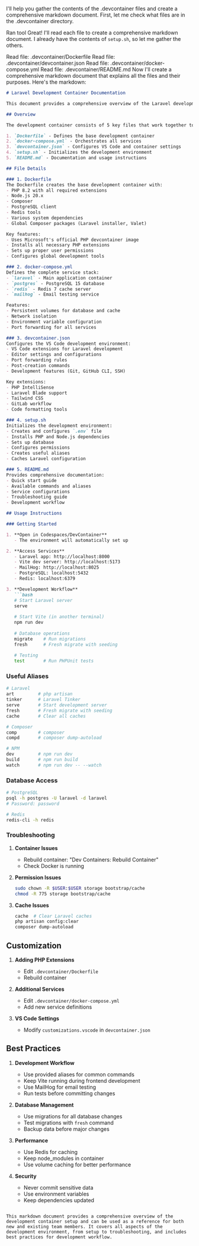 I'll help you gather the contents of the .devcontainer files and create a comprehensive markdown document. First, let me check what files are in the .devcontainer directory.

Ran tool
Great! I'll read each file to create a comprehensive markdown document. I already have the contents of `setup.sh`, so let me gather the others.

Read file: .devcontainer/Dockerfile
Read file: .devcontainer/devcontainer.json
Read file: .devcontainer/docker-compose.yml
Read file: .devcontainer/README.md
Now I'll create a comprehensive markdown document that explains all the files and their purposes. Here's the markdown:

```markdown
# Laravel Development Container Documentation

This document provides a comprehensive overview of the Laravel development container setup, explaining each component and how they work together to create a complete development environment.

## Overview

The development container consists of 5 key files that work together to create a complete Laravel development environment:

1. `Dockerfile` - Defines the base development container
2. `docker-compose.yml` - Orchestrates all services
3. `devcontainer.json` - Configures VS Code and container settings
4. `setup.sh` - Initializes the development environment
5. `README.md` - Documentation and usage instructions

## File Details

### 1. Dockerfile
The Dockerfile creates the base development container with:
- PHP 8.2 with all required extensions
- Node.js 20.x
- Composer
- PostgreSQL client
- Redis tools
- Various system dependencies
- Global Composer packages (Laravel installer, Valet)

Key features:
- Uses Microsoft's official PHP devcontainer image
- Installs all necessary PHP extensions
- Sets up proper user permissions
- Configures global development tools

### 2. docker-compose.yml
Defines the complete service stack:
- `laravel` - Main application container
- `postgres` - PostgreSQL 15 database
- `redis` - Redis 7 cache server
- `mailhog` - Email testing service

Features:
- Persistent volumes for database and cache
- Network isolation
- Environment variable configuration
- Port forwarding for all services

### 3. devcontainer.json
Configures the VS Code development environment:
- VS Code extensions for Laravel development
- Editor settings and configurations
- Port forwarding rules
- Post-creation commands
- Development features (Git, GitHub CLI, SSH)

Key extensions:
- PHP IntelliSense
- Laravel Blade support
- Tailwind CSS
- GitLab workflow
- Code formatting tools

### 4. setup.sh
Initializes the development environment:
- Creates and configures `.env` file
- Installs PHP and Node.js dependencies
- Sets up database
- Configures permissions
- Creates useful aliases
- Caches Laravel configuration

### 5. README.md
Provides comprehensive documentation:
- Quick start guide
- Available commands and aliases
- Service configurations
- Troubleshooting guide
- Development workflow

## Usage Instructions

### Getting Started

1. **Open in Codespaces/DevContainer**
   - The environment will automatically set up

2. **Access Services**
   - Laravel app: http://localhost:8000
   - Vite dev server: http://localhost:5173
   - MailHog: http://localhost:8025
   - PostgreSQL: localhost:5432
   - Redis: localhost:6379

3. **Development Workflow**
   ```bash
   # Start Laravel server
   serve
   
   # Start Vite (in another terminal)
   npm run dev
   
   # Database operations
   migrate    # Run migrations
   fresh      # Fresh migrate with seeding
   
   # Testing
   test       # Run PHPUnit tests
   ```

### Useful Aliases

```bash
# Laravel
art         # php artisan
tinker      # Laravel Tinker
serve       # Start development server
fresh       # Fresh migrate with seeding
cache       # Clear all caches

# Composer
comp        # composer
compd       # composer dump-autoload

# NPM
dev         # npm run dev
build       # npm run build
watch       # npm run dev -- --watch
```

### Database Access

```bash
# PostgreSQL
psql -h postgres -U laravel -d laravel
# Password: password

# Redis
redis-cli -h redis
```

### Troubleshooting

1. **Container Issues**
   - Rebuild container: "Dev Containers: Rebuild Container"
   - Check Docker is running

2. **Permission Issues**
   ```bash
   sudo chown -R $USER:$USER storage bootstrap/cache
   chmod -R 775 storage bootstrap/cache
   ```

3. **Cache Issues**
   ```bash
   cache  # Clear Laravel caches
   php artisan config:clear
   composer dump-autoload
   ```

## Customization

1. **Adding PHP Extensions**
   - Edit `.devcontainer/Dockerfile`
   - Rebuild container

2. **Additional Services**
   - Edit `.devcontainer/docker-compose.yml`
   - Add new service definitions

3. **VS Code Settings**
   - Modify `customizations.vscode` in `devcontainer.json`

## Best Practices

1. **Development Workflow**
   - Use provided aliases for common commands
   - Keep Vite running during frontend development
   - Use MailHog for email testing
   - Run tests before committing changes

2. **Database Management**
   - Use migrations for all database changes
   - Test migrations with `fresh` command
   - Backup data before major changes

3. **Performance**
   - Use Redis for caching
   - Keep node_modules in container
   - Use volume caching for better performance

4. **Security**
   - Never commit sensitive data
   - Use environment variables
   - Keep dependencies updated
```

This markdown document provides a comprehensive overview of the development container setup and can be used as a reference for both new and existing team members. It covers all aspects of the development environment, from setup to troubleshooting, and includes best practices for development workflow.
